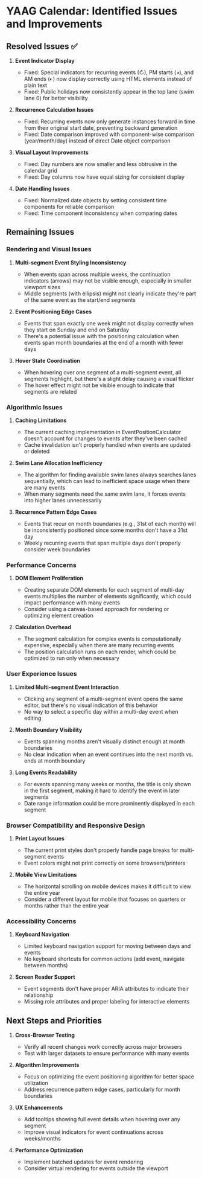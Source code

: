 # YAAG Calendar: Identified Issues and Improvements

## Resolved Issues ✅

1. **Event Indicator Display**
   - Fixed: Special indicators for recurring events (↻), PM starts (◑), and AM ends (◐) now display correctly using HTML elements instead of plain text
   - Fixed: Public holidays now consistently appear in the top lane (swim lane 0) for better visibility

2. **Recurrence Calculation Issues**
   - Fixed: Recurring events now only generate instances forward in time from their original start date, preventing backward generation
   - Fixed: Date comparison improved with component-wise comparison (year/month/day) instead of direct Date object comparison

3. **Visual Layout Improvements**
   - Fixed: Day numbers are now smaller and less obtrusive in the calendar grid
   - Fixed: Day columns now have equal sizing for consistent display

4. **Date Handling Issues**
   - Fixed: Normalized date objects by setting consistent time components for reliable comparison
   - Fixed: Time component inconsistency when comparing dates

## Remaining Issues

### Rendering and Visual Issues

1. **Multi-segment Event Styling Inconsistency**
   - When events span across multiple weeks, the continuation indicators (arrows) may not be visible enough, especially in smaller viewport sizes
   - Middle segments (with ellipsis) might not clearly indicate they're part of the same event as the start/end segments

2. **Event Positioning Edge Cases**
   - Events that span exactly one week might not display correctly when they start on Sunday and end on Saturday
   - There's a potential issue with the positioning calculation when events span month boundaries at the end of a month with fewer days

3. **Hover State Coordination**
   - When hovering over one segment of a multi-segment event, all segments highlight, but there's a slight delay causing a visual flicker
   - The hover effect might not be visible enough to indicate that segments are related

### Algorithmic Issues

1. **Caching Limitations**
   - The current caching implementation in EventPositionCalculator doesn't account for changes to events after they've been cached
   - Cache invalidation isn't properly handled when events are updated or deleted

2. **Swim Lane Allocation Inefficiency**
   - The algorithm for finding available swim lanes always searches lanes sequentially, which can lead to inefficient space usage when there are many events
   - When many segments need the same swim lane, it forces events into higher lanes unnecessarily

3. **Recurrence Pattern Edge Cases**
   - Events that recur on month boundaries (e.g., 31st of each month) will be inconsistently positioned since some months don't have a 31st day
   - Weekly recurring events that span multiple days don't properly consider week boundaries

### Performance Concerns

1. **DOM Element Proliferation**
   - Creating separate DOM elements for each segment of multi-day events multiplies the number of elements significantly, which could impact performance with many events
   - Consider using a canvas-based approach for rendering or optimizing element creation

2. **Calculation Overhead**
   - The segment calculation for complex events is computationally expensive, especially when there are many recurring events
   - The position calculation runs on each render, which could be optimized to run only when necessary

### User Experience Issues

1. **Limited Multi-segment Event Interaction**
   - Clicking any segment of a multi-segment event opens the same editor, but there's no visual indication of this behavior
   - No way to select a specific day within a multi-day event when editing

2. **Month Boundary Visibility**
   - Events spanning months aren't visually distinct enough at month boundaries
   - No clear indication when an event continues into the next month vs. ends at month boundary

3. **Long Events Readability**
   - For events spanning many weeks or months, the title is only shown in the first segment, making it hard to identify the event in later segments
   - Date range information could be more prominently displayed in each segment

### Browser Compatibility and Responsive Design

1. **Print Layout Issues**
   - The current print styles don't properly handle page breaks for multi-segment events
   - Event colors might not print correctly on some browsers/printers

2. **Mobile View Limitations**
   - The horizontal scrolling on mobile devices makes it difficult to view the entire year
   - Consider a different layout for mobile that focuses on quarters or months rather than the entire year

### Accessibility Concerns

1. **Keyboard Navigation**
   - Limited keyboard navigation support for moving between days and events
   - No keyboard shortcuts for common actions (add event, navigate between months)

2. **Screen Reader Support**
   - Event segments don't have proper ARIA attributes to indicate their relationship
   - Missing role attributes and proper labeling for interactive elements

## Next Steps and Priorities

1. **Cross-Browser Testing**
   - Verify all recent changes work correctly across major browsers
   - Test with larger datasets to ensure performance with many events

2. **Algorithm Improvements**
   - Focus on optimizing the event positioning algorithm for better space utilization
   - Address recurrence pattern edge cases, particularly for month boundaries

3. **UX Enhancements**
   - Add tooltips showing full event details when hovering over any segment
   - Improve visual indicators for event continuations across weeks/months

4. **Performance Optimization**
   - Implement batched updates for event rendering
   - Consider virtual rendering for events outside the viewport